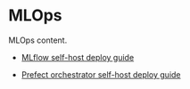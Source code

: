 # MLOps

MLOps content.

- [MLflow self-host deploy guide](./mlflow-server)

- [Prefect orchestrator self-host deploy guide](./prefect-server)
